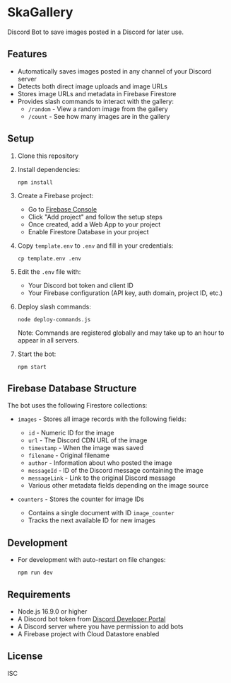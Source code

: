 # SkaGallery
Discord Bot to save images posted in a Discord for later use.

## Features

- Automatically saves images posted in any channel of your Discord server
- Detects both direct image uploads and image URLs
- Stores image URLs and metadata in Firebase Firestore
- Provides slash commands to interact with the gallery:
  - `/random` - View a random image from the gallery
  - `/count` - See how many images are in the gallery

## Setup

1. Clone this repository
2. Install dependencies:
   ```
   npm install
   ```
3. Create a Firebase project:
   - Go to [Firebase Console](https://console.firebase.google.com/)
   - Click "Add project" and follow the setup steps
   - Once created, add a Web App to your project
   - Enable Firestore Database in your project

4. Copy `template.env` to `.env` and fill in your credentials:
   ```
   cp template.env .env
   ```
5. Edit the `.env` file with:
   - Your Discord bot token and client ID
   - Your Firebase configuration (API key, auth domain, project ID, etc.)

6. Deploy slash commands:
   ```
   node deploy-commands.js
   ```
   Note: Commands are registered globally and may take up to an hour to appear in all servers.

7. Start the bot:
   ```
   npm start
   ```

## Firebase Database Structure

The bot uses the following Firestore collections:

- `images` - Stores all image records with the following fields:
  - `id` - Numeric ID for the image
  - `url` - The Discord CDN URL of the image
  - `timestamp` - When the image was saved
  - `filename` - Original filename
  - `author` - Information about who posted the image
  - `messageId` - ID of the Discord message containing the image
  - `messageLink` - Link to the original Discord message
  - Various other metadata fields depending on the image source

- `counters` - Stores the counter for image IDs
  - Contains a single document with ID `image_counter`
  - Tracks the next available ID for new images

## Development

- For development with auto-restart on file changes:
  ```
  npm run dev
  ```

## Requirements

- Node.js 16.9.0 or higher
- A Discord bot token from [Discord Developer Portal](https://discord.com/developers/applications)
- A Discord server where you have permission to add bots
- A Firebase project with Cloud Datastore enabled

## License

ISC
